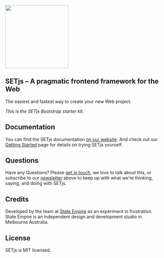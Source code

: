 <a href="https://setjs.org"><img src="http://setjs.org/images/social/github.png" width="200"></a>
<br />

## SETjs – A pragmatic frontend framework for the Web
The easiest and fastest way to create your new Web project.

_This is the SETjs Bootstrap starter kit._

## Documentation
You can find the SETjs documentation [on our website](https://setjs.org/docs). And check out our [Getting Started](https://setjs.org/docs/getting-started) page for details on trying SETjs yourself.

## Questions
Have any Questions? Please [get in touch](https://stateempire.com/contact), we love to talk about this, or subscribe to our [newsletter](https://setjs.org) above to keep up with what we're thinking, saying, and doing with SETjs.

## Credits
Developed by the team at [State Empire](https://stateempire.com) as an experiment in frustration. State Empire is an independent design and development studio in Melbourne Australia.

## License
SETjs is MIT licensed.
